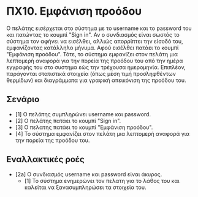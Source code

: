 # ΠΧ10. Εμφάνιση προόδου
Ο πελάτης εισέρχεται στο σύστημα με το username και το password του και πατώντας το κουμπί "Sign in".
Αν ο συνδιασμός είναι σωστός το σύστημα τον αφήνει να εισέλθει, αλλιώς απορρίπτει την είσοδό του, εμφανίζοντας κατάλληλο μήνυμα.
Αφού εισέλθει πατάει το κουμπί "Εμφάνιση προόδου". Τότε, το σύστημα εμφανίζει στον πελάτη μια λεπτομερή αναφορά για την πορεία της προόδου του από την ημέρα εγγραφής του στο συστημα εώς την τρέχουσα ημερομηνία. Επιπλέον, παράγονται στατιστικά στοιχεία (όπως μέση τιμή προσληφθέντων θερμίδων) και διαγράμματα για γραφική απεικόνιση της προόδου του.
## Σενάριο
* [1] O πελάτης συμπληρώνει username και password.
* [2] Ο πελάτης πατάει το κουμπί "Sign in".
* [3] O πελατης πατάει τo κουμπί "Εμφάνιση προόδου".
* [4] Το σύστημα εμφανίζει στον πελάτη μια λεπτομερή αναφορά για την πορεία της προόδου του.
## Εναλλακτικές ροές
* [2a] O συνδιασμός username και password είναι άκυρος.
  * [1] Το σύστημα ενημερώνει τον πελατη για το λάθος του και καλείται να ξανασυμπληρώσει τα στοιχεία του.
